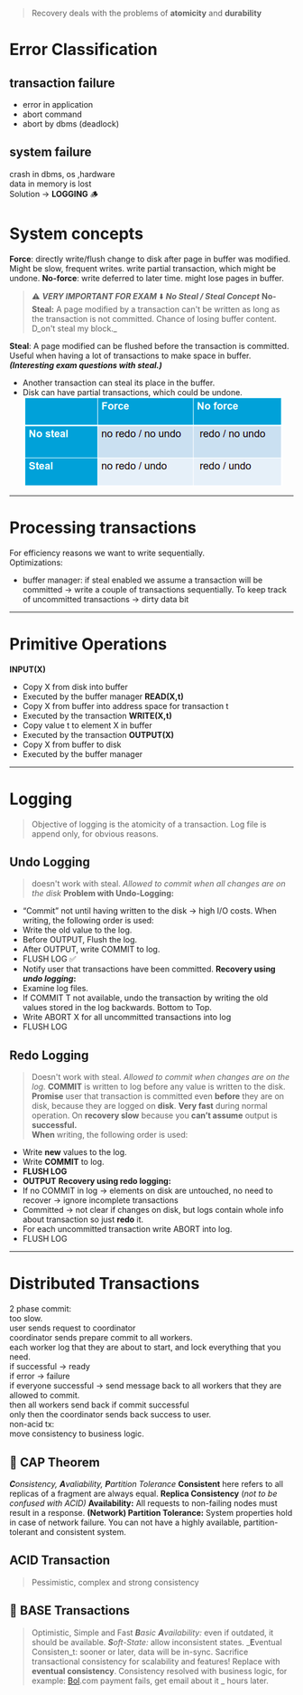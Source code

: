 > Recovery deals with the problems of **atomicity** and **durability**
# Error Classification
## transaction failure
- error in application
- abort command
- abort by dbms (deadlock)
## system failure
crash in dbms, os ,hardware  
data in memory is lost  
Solution → **LOGGING** 🪵
# **System concepts**
**Force**: directly write/flush change to disk after page in buffer was modified. Might be slow, frequent writes. write partial transaction, which might be undone.
**No-force**: write deferred to later time. might lose pages in buffer.

> ⚠️ _**VERY IMPORTANT FOR EXAM**_ ⬇️
_**No Steal / Steal Concept**_
**No-Steal:** A page modified by a transaction can't be written as long as the transaction is not committed. Chance of losing buffer content.
D_on't steal my block._
  
**Steal**: A page modified can be flushed before the transaction is committed. Useful when having a lot of transactions to make space in buffer. _**(Interesting exam questions with steal.)**_
- Another transaction can steal its place in the buffer.
- Disk can have partial transactions, which could be undone.
![Untitled 127.png](../../../../attachments/Untitled%20127.png)
---
# Processing transactions
For efficiency reasons we want to write sequentially.  
Optimizations:  
- buffer manager: if steal enabled we assume a transaction will be committed → write a couple of transactions sequentially.
To keep track of uncommitted transactions → dirty data bit
---
# Primitive Operations
**INPUT(X)**
- Copy X from disk into buffer
- Executed by the buffer manager
**READ(X,t)**
- Copy X from buffer into address space for transaction t
- Executed by the transaction
**WRITE(X,t)**
- Copy value t to element X in buffer
- Executed by the transaction
**OUTPUT(X)**
- Copy X from buffer to disk
- Executed by the buffer manager
---
# Logging

> Objective of logging is the atomicity of a transaction.
Log file is append only, for obvious reasons.
## Undo Logging

> doesn't work with steal.
_Allowed to commit when all changes are on the disk_
**Problem with Undo-Logging:**
- “Commit” not until having written to the disk → high I/O costs.
When writing, the following order is used:
- Write the old value to the log.
- Before OUTPUT, Flush the log.
- After OUTPUT, write COMMIT to log.
- FLUSH LOG ✅
- Notify user that transactions have been committed.
**Recovery using** _**undo logging**_**:**
- Examine log files.
- If COMMIT T not available, undo the transaction by writing the old values stored in the log backwards. Bottom to Top.
- Write ABORT X for all uncommitted transactions into log
- FLUSH LOG
## Redo Logging

> Doesn't work with steal.
_Allowed to commit when changes are on the log._
**COMMIT** is written to log before any value is written to the disk.
**Promise** user that transaction is committed even **before** they are on disk, because they are logged on **disk**.
**Very fast** during normal operation.
On **recovery slow** because you **can’t assume** output is **successful.**  
**When** writing, the following order is used:
- Write **new** values to the log.
- Write **COMMIT** to log.
- **FLUSH LOG**
- **OUTPUT**
**Recovery using redo logging:**
- If no COMMIT in log → elements on disk are untouched, no need to recover → ignore incomplete transactions
- Committed → not clear if changes on disk, but logs contain whole info about transaction so just **redo** it.
- For each uncommitted transaction write ABORT into log.
- FLUSH LOG
---
# Distributed Transactions
2 phase commit:  
too slow.  
user sends request to coordinator  
coordinator sends prepare commit to all workers.  
each worker log that they are about to start, and lock everything that you need.  
if successful -> ready  
if error -> failure  
if everyone successful -> send message back to all workers that they are allowed to commit.  
then all workers send back if commit successful  
only then the coordinator sends back success to user.  
non-acid tx:  
move consistency to business logic.  
## 🧢 CAP Theorem
_**C**onsistency, **A**valiability, **P**artition Tolerance_
**Consistent** here refers to all replicas of a fragment are always equal. **Replica Consistency** (_not to be confused with ACID)_
**Availability:** All requests to non-failing nodes must result in a response.
**(Network) Partition Tolerance:** System properties hold in case of network failure.
You can not have a highly available, partition-tolerant and consistent system.
  
## ACID Transaction

> Pessimistic, complex and strong consistency
## 🧂 BASE Transactions

> Optimistic, Simple and Fast
_**B**asic **A**vailability:_ even if outdated, it should be available.
_**S**oft-State:_ allow inconsistent states.
_**E**ventual Consisten_t: sooner or later, data will be in-sync.
Sacrifice transactional consistency for scalability and features! Replace with **eventual consistency**. Consistency resolved with business logic, for example: [Bol](http://Bol.com).com payment fails, get email about it _ hours later.